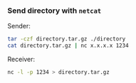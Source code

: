 ### Send directory with `netcat`
Sender:
```bash
tar -czf directory.tar.gz ./directory
cat directory.tar.gz | nc x.x.x.x 1234
```

Receiver:
```bash
nc -l -p 1234 > directory.tar.gz
```
